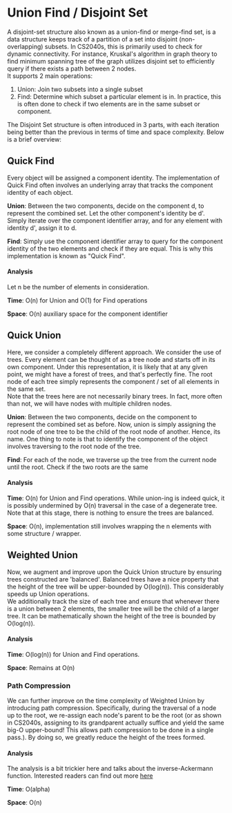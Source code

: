 # Union Find / Disjoint Set

A disjoint-set structure also known as a union-find or merge-find set, is a data structure 
keeps track of a partition of a set into disjoint (non-overlapping) subsets. In CS2040s, this 
is primarily used to check for dynamic connectivity. For instance, Kruskal's algorithm 
in graph theory to find minimum spanning tree of the graph utilizes disjoint set to efficiently
query if there exists a path between 2 nodes. <br>
It supports 2 main operations:
1. Union: Join two subsets into a single subset
2. Find: Determine which subset a particular element is in. In practice, this is often done to check
if two  elements are in the same subset or component.

The Disjoint Set structure is often introduced in 3 parts, with each iteration being better than the
previous in terms of time and space complexity. Below is a brief overview:

## Quick Find
Every object will be assigned a component identity. The implementation of Quick Find often involves 
an underlying array that tracks the component identity of each object.

**Union**: Between the two components, decide on the component d, to represent the combined set. Let the other
component's identity be d'. Simply iterate over the component identifier array, and for any element with 
identity d', assign it to d.

**Find**: Simply use the component identifier array to query for the component identity of the two elements
and check if they are equal. This is why this implementation is known as "Quick Find". 

#### Analysis
Let n be the number of elements in consideration.

**Time**: O(n) for Union and O(1) for Find operations

**Space**: O(n) auxiliary space for the component identifier


## Quick Union
Here, we consider a completely different approach. We consider the use of trees. Every element can be
thought of as a tree node and starts off in its own component. Under this representation, it is likely 
that at any given point, we might have a forest of trees, and that's perfectly fine. The root node of each tree
simply represents the component / set of all elements in the same set. <br>
Note that the trees here are not necessarily binary trees. In fact, more often than not, we will have nodes
with multiple children nodes.

**Union**: Between the two components, decide on the component to represent the combined set as before.
Now, union is simply assigning the root node of one tree to be the child of the root node of another. Hence, its name. 
One thing to note is that to identify the component of the object involves traversing to the root node of the
tree.

**Find**: For each of the node, we traverse up the tree from the current node until the root. Check if the
two roots are the same

#### Analysis
**Time**: O(n) for Union and Find operations. While union-ing is indeed quick, it is possibly undermined
by O(n) traversal in the case of a degenerate tree. Note that at this stage, there is nothing to ensure the trees
are balanced.

**Space**: O(n), implementation still involves wrapping the n elements with some structure / wrapper.


## Weighted Union
Now, we augment and improve upon the Quick Union structure by ensuring trees constructed are 'balanced'. Balanced
trees have a nice property that the height of the tree will be upper-bounded by O(log(n)). This considerably speeds 
up Union operations. <br>
We additionally track the size of each tree and ensure that whenever there is a union between 2 elements, the smaller
tree will be the child of a larger tree. It can be mathematically shown the height of the tree is bounded by O(log(n)).

#### Analysis
**Time**: O(log(n)) for Union and Find operations.

**Space**: Remains at O(n)


### Path Compression
We can further improve on the time complexity of Weighted Union by introducing path compression. Specifically, during
the traversal of a node up to the root, we re-assign each node's parent to be the root (or as shown in CS2040s, 
assigning to its grandparent actually suffice and yield the same big-O upper-bound! This allows path compression to be
done in a single pass.). By doing so, we greatly reduce the height of the trees formed.

#### Analysis
The analysis is a bit trickier here and talks about the inverse-Ackermann function. Interested readers can find out more 
[here](https://dl.acm.org/doi/pdf/10.1145/321879.321884)

**Time**: O(alpha)

**Space**: O(n)
